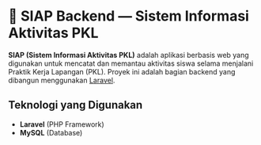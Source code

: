 # 🧩 SIAP Backend — Sistem Informasi Aktivitas PKL

**SIAP (Sistem Informasi Aktivitas PKL)** adalah aplikasi berbasis web yang digunakan untuk mencatat dan memantau aktivitas siswa selama menjalani Praktik Kerja Lapangan (PKL). Proyek ini adalah bagian backend yang dibangun menggunakan [Laravel](https://laravel.com/docs/11.x).

## Teknologi yang Digunakan

- **Laravel** (PHP Framework)
- **MySQL** (Database)
